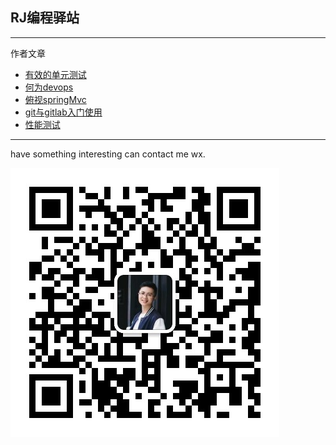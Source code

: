 ## RJ编程驿站

---

作者文章

* [有效的单元测试](https://zhruijin.gitee.io/blog/blog/2018/01/08/effecttest/ "有效的单元测试")
* [何为devops](https://zhruijin.gitee.io/blog/blog/2018/01/08/devops/)
* [俯视springMvc](https://zhruijin.gitee.io/blog/spring/2016/05/13/lookSpringMvc/)
* [git与gitlab入门使用](https://zhruijin.gitee.io/blog/blog/2018/01/08/gitlab/)
* [性能测试](/ya-li-ce-shi/xing-neng-ce-shi-zhi-jmeter/xing-neng-ce-shi-zhi-kai-pian/kai-pian.md)







---

have something interesting can contact me wx.

![](/assets/微信图片_20200206161015.jpg)


